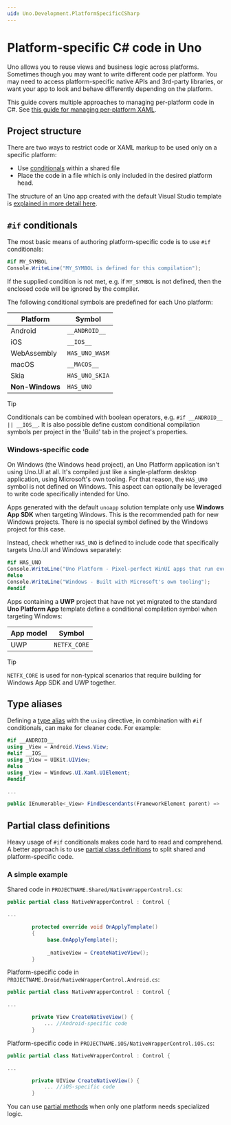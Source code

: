 ```yaml
---
uid: Uno.Development.PlatformSpecificCSharp
---
```


# Platform-specific C# code in Uno

Uno allows you to reuse views and business logic across platforms. Sometimes though you may want to write different code per platform. You may need to access platform-specific native APIs and 3rd-party libraries, or want your app to look and behave differently depending on the platform. 

This guide covers multiple approaches to managing per-platform code in C#. See [this guide for managing per-platform XAML](platform-specific-xaml.md).

## Project structure

There are two ways to restrict code or XAML markup to be used only on a specific platform:

* Use [conditionals](https://docs.microsoft.com/en-us/dotnet/csharp/language-reference/preprocessor-directives/preprocessor-if) within a shared file
* Place the code in a file which is only included in the desired platform head.
 
The structure of an Uno app created with the default Visual Studio template is [explained in more detail here](uno-app-solution-structure.md).
 
 
## `#if` conditionals
 
The most basic means of authoring platform-specific code is to use `#if` conditionals:
 
```csharp
#if MY_SYMBOL
Console.WriteLine("MY_SYMBOL is defined for this compilation");
```
 
If the supplied condition is not met, e.g. if `MY_SYMBOL` is not defined, then the enclosed code will be ignored by the compiler.

The following conditional symbols are predefined for each Uno platform:

| Platform        | Symbol        |
| --------------- | ------------- |
| Android         | `__ANDROID__` |
| iOS             | `__IOS__`     |
| WebAssembly     | `HAS_UNO_WASM`|
| macOS           | `__MACOS__`   |
| Skia            | `HAS_UNO_SKIA`|
| **Non-Windows** | `HAS_UNO`     |

> [!TIP]
> Conditionals can be combined with boolean operators, e.g. `#if __ANDROID__ || __IOS__`. It is also possible define custom conditional compilation symbols per project in the 'Build' tab in the project's properties.

### Windows-specific code

On Windows (the Windows head project), an Uno Platform application isn't using Uno.UI at all. It's compiled just like a single-platform desktop application, using Microsoft's own tooling. For that reason, the `HAS_UNO` symbol is not defined on Windows. This aspect can optionally be leveraged to write code specifically intended for Uno.

Apps generated with the default `unoapp` solution template only use **Windows App SDK** when targeting Windows. This is the recommended path for new Windows projects. There is no special symbol defined by the Windows project for this case.

Instead, check whether `HAS_UNO` is defined to include code that specifically targets Uno.UI and Windows separately:

```csharp
#if HAS_UNO
Console.WriteLine("Uno Platform - Pixel-perfect WinUI apps that run everywhere");
#else
Console.WriteLine("Windows - Built with Microsoft's own tooling");
#endif
```

Apps containing a **UWP** project that have not yet migrated to the standard **Uno Platform App** template define a conditional compilation symbol when targeting Windows:

| App model   | Symbol        |
| ----------- | ------------- |
| UWP         | `NETFX_CORE`  |

> [!TIP]
> `NETFX_CORE` is used for non-typical scenarios that require building for Windows App SDK and UWP together.

## Type aliases

Defining a [type alias](https://docs.microsoft.com/en-us/dotnet/csharp/language-reference/keywords/using-directive) with the `using` directive, in combination with `#if` conditionals, can make for cleaner code. For example:

```csharp
#if __ANDROID__
using _View = Android.Views.View;
#elif __IOS__
using _View = UIKit.UIView;
#else
using _View = Windows.UI.Xaml.UIElement;
#endif

...

public IEnumerable<_View> FindDescendants(FrameworkElement parent) => ...
```
 
## Partial class definitions

Heavy usage of `#if` conditionals makes code hard to read and comprehend. A better approach is to use [partial class definitions](https://docs.microsoft.com/en-us/dotnet/csharp/programming-guide/classes-and-structs/partial-classes-and-methods) to split shared and platform-specific code.

### A simple example

Shared code in `PROJECTNAME.Shared/NativeWrapperControl.cs`:

```csharp
public partial class NativeWrapperControl : Control {

...

		protected override void OnApplyTemplate()
		{
			 base.OnApplyTemplate();
   
  			 _nativeView = CreateNativeView();
		}
```

Platform-specific code in `PROJECTNAME.Droid/NativeWrapperControl.Android.cs`:

```csharp
public partial class NativeWrapperControl : Control {

...

		private View CreateNativeView() {
			... //Android-specific code
		}
```

Platform-specific code in `PROJECTNAME.iOS/NativeWrapperControl.iOS.cs`:

```csharp
public partial class NativeWrapperControl : Control {

...

		private UIView CreateNativeView() {
			... //iOS-specific code
		}
```

You can use [partial methods](https://docs.microsoft.com/en-us/dotnet/csharp/programming-guide/classes-and-structs/partial-classes-and-methods#partial-methods) when only one platform needs specialized logic.
